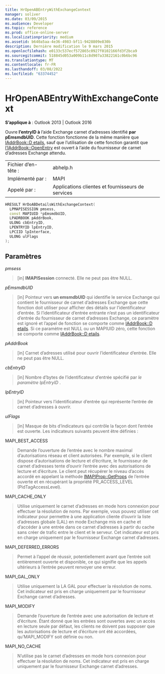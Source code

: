 ```yaml
---
title: HrOpenABEntryWithExchangeContext
manager: soliver
ms.date: 03/09/2015
ms.audience: Developer
ms.topic: reference
ms.prod: office-online-server
ms.localizationpriority: medium
ms.assetid: b640a5aa-4e36-4983-bf11-9428809e830b
description: Dernière modification le 9 mars 2015
ms.openlocfilehash: e0133c537ecf572865c0927f0102166fd3f2bca9
ms.sourcegitcommit: 518845d053a009b11c8d907a33822161c0b6bc96
ms.translationtype: MT
ms.contentlocale: fr-FR
ms.lasthandoff: 03/08/2022
ms.locfileid: "63374452"
---
```

# <a name="hropenabentrywithexchangecontext"></a>HrOpenABEntryWithExchangeContext

**S’applique à** : Outlook 2013 | Outlook 2016
 
Ouvre **l’entryID à** l’aide Exchange carnet d’adresses identifié **par pEmsmdbUID**. Cette fonction fonctionne de la même manière que [IAddrBook::D etails](iaddrbook-details.md), sauf que l’utilisation de cette fonction garantit que [l’IAddrBook::OpenEntry](iaddrbook-openentry.md) est ouvert à l’aide du fournisseur de carnet d’adresses Exchange attendu.
 
|||
|:-----|:-----|
|Fichier d’en-tête :  <br/> |abhelp.h  <br/> |
|Implémenté par :  <br/> |MAPI  <br/> |
|Appelé par :  <br/> |Applications clientes et fournisseurs de services  <br/> |

```cpp
HRESULT HrDoABDetailsWithExchangeContext(
  LPMAPISESSION pmsess,
  const MAPIUID *pEmsmdbUID,
  LPADRBOOK pAddrBook,
  ULONG cbEntryID,
  LPENTRYID lpEntryID,
  LPCIID lpInterface,
  ULONG ulFlags
);
```

## <a name="parameters"></a>Paramètres

 _pmsess_
  
> [in] **IMAPISession** connecté. Elle ne peut pas être NULL.

 _pEmsmdbUID_
  
> [in] Pointeur vers **un emsmdbUID** qui identifie le service Exchange qui contient le fournisseur de carnet d’adresses Exchange que cette fonction doit utiliser pour afficher des détails sur l’identificateur d’entrée. Si l’identificateur d’entrée entrante n’est pas un identificateur d’entrée du fournisseur de carnet d’adresses Exchange, ce paramètre est ignoré et l’appel de fonction se comporte comme [IAddrBook::D etails](iaddrbook-details.md). Si ce paramètre est NULL ou un MAPIUID zéro, cette fonction se comporte comme [IAddrBook::D etails](iaddrbook-details.md).

 _pAddrBook_
  
> [in] Carnet d’adresses utilisé pour ouvrir l’identificateur d’entrée. Elle ne peut pas être NULL.

 _cbEntryID_
  
> [in] Nombre d’bytes de l’identificateur d’entrée spécifié par _le paramètre lpEntryID_ .

 _lpEntryID_
  
> [in] Pointeur vers l’identificateur d’entrée qui représente l’entrée de carnet d’adresses à ouvrir.

 _ulFlags_
  
> [in] Masque de bits d’indicateurs qui contrôle la façon dont l’entrée est ouverte. Les indicateurs suivants peuvent être définies :

MAPI_BEST_ACCESS
  
> Demande l’ouverture de l’entrée avec le nombre maximal d’autorisations réseau et client autorisées. Par exemple, si le client dispose d’autorisations de lecture et d’écriture, le fournisseur de carnet d’adresses tente d’ouvrir l’entrée avec des autorisations de lecture et d’écriture. Le client peut récupérer le niveau d’accès accordé en appelant la méthode [IMAPIProp::GetProps](imapiprop-getprops.md) de l’entrée ouverte et en récupérant la propriété PR_ACCESS_LEVEL (PidTagAccessLevel).

MAPI_CACHE_ONLY
  
> Utilise uniquement le carnet d’adresses en mode hors connexion pour effectuer la résolution de noms. Par exemple, vous pouvez utiliser cet indicateur pour permettre à une application cliente d’ouvrir la liste d’adresses globale (LAL) en mode Exchange mis en cache et d’accéder à une entrée dans ce carnet d’adresses à partir du cache sans créer de trafic entre le client et le serveur. Cet indicateur est pris en charge uniquement par le fournisseur Exchange carnet d’adresses.

MAPI_DEFERRED_ERRORS
  
> Permet à l’appel de réussir, potentiellement avant que l’entrée soit entièrement ouverte et disponible, ce qui signifie que les appels ultérieurs à l’entrée peuvent renvoyer une erreur.

MAPI_GAL_ONLY
  
> Utilise uniquement la LA GAL pour effectuer la résolution de noms. Cet indicateur est pris en charge uniquement par le fournisseur Exchange carnet d’adresses.

MAPI_MODIFY
  
> Demande l’ouverture de l’entrée avec une autorisation de lecture et d’écriture. Étant donné que les entrées sont ouvertes avec un accès en lecture seule par défaut, les clients ne doivent pas supposer que les autorisations de lecture et d’écriture ont été accordées, qu’MAPI_MODIFY soit définie ou non.

MAPI_NO_CACHE
  
> N’utilise pas le carnet d’adresses en mode hors connexion pour effectuer la résolution de noms. Cet indicateur est pris en charge uniquement par le fournisseur Exchange carnet d’adresses.

